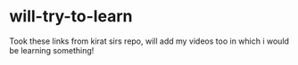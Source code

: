 # will-try-to-learn
Took these links from kirat sirs repo, will add my videos too in which i would be learning something!
